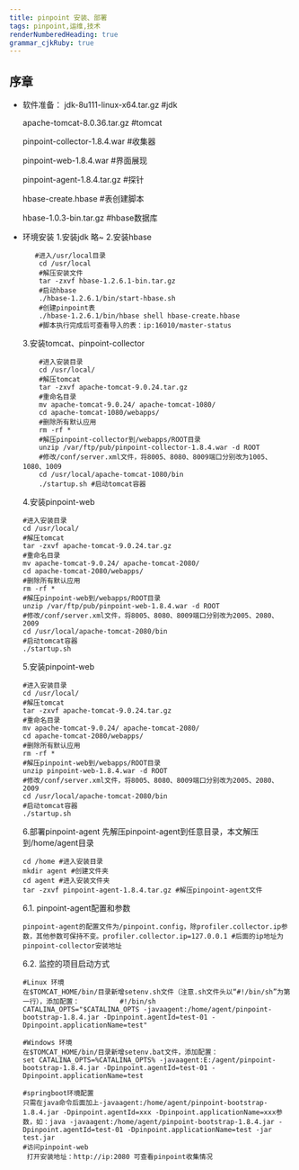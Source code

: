 ```yaml
---
title: pinpoint 安装、部署 
tags: pinpoint,运维,技术
renderNumberedHeading: true
grammar_cjkRuby: true
---
```


## 序章

 - 软件准备：
	jdk-8u111-linux-x64.tar.gz #jdk
	
	apache-tomcat-8.0.36.tar.gz #tomcat
	
	pinpoint-collector-1.8.4.war #收集器

	pinpoint-web-1.8.4.war #界面展现

	pinpoint-agent-1.8.4.tar.gz #探针

	hbase-create.hbase #表创建脚本

	hbase-1.0.3-bin.tar.gz #hbase数据库
	

 - 环境安装
	   1.安装jdk
		   略~
	  2.安装hbase
	 ``` sh?linenums
		#进入/usr/local目录
		 cd /usr/local 
		 #解压安装文件
		 tar -zxvf hbase-1.2.6.1-bin.tar.gz
		 #启动hbase
		 ./hbase-1.2.6.1/bin/start-hbase.sh
		 #创建pinpoint表
		 ./hbase-1.2.6.1/bin/hbase shell hbase-create.hbase
		 #脚本执行完成后可查看导入的表：ip:16010/master-status
	```
    3.安装tomcat、pinpoint-collector
    ```sh?linenums
		#进入安装目录
		cd /usr/local/
		#解压tomcat
		tar -zxvf apache-tomcat-9.0.24.tar.gz
		#重命名目录
		mv apache-tomcat-9.0.24/ apache-tomcat-1080/
		cd apache-tomcat-1080/webapps/
		#删除所有默认应用
		rm -rf * 
		#解压pinpoint-collector到/webapps/ROOT目录
		unzip /var/ftp/pub/pinpoint-collector-1.8.4.war -d ROOT 
		#修改/conf/server.xml文件，将8005、8080、8009端口分别改为1005、1080、1009
		cd /usr/local/apache-tomcat-1080/bin
		./startup.sh #启动tomcat容器
	```
    4.安装pinpoint-web
    ```sh?linenums
	#进入安装目录
	cd /usr/local/ 
	#解压tomcat
    tar -zxvf apache-tomcat-9.0.24.tar.gz 
	#重命名目录
    mv apache-tomcat-9.0.24/ apache-tomcat-2080/ 
    cd apache-tomcat-2080/webapps/
	#删除所有默认应用
    rm -rf * 
	#解压pinpoint-web到/webapps/ROOT目录
    unzip /var/ftp/pub/pinpoint-web-1.8.4.war -d ROOT 
	#修改/conf/server.xml文件，将8005、8080、8009端口分别改为2005、2080、2009
	cd /usr/local/apache-tomcat-2080/bin
	#启动tomcat容器
	./startup.sh 
	```
    5.安装pinpoint-web
    ```sh?linenums
	#进入安装目录
	cd /usr/local/ 
	#解压tomcat
    tar -zxvf apache-tomcat-9.0.24.tar.gz 
	#重命名目录
	mv apache-tomcat-9.0.24/ apache-tomcat-2080/ 
	cd apache-tomcat-2080/webapps/
	#删除所有默认应用
	rm -rf * 
	#解压pinpoint-web到/webapps/ROOT目录
	unzip pinpoint-web-1.8.4.war -d ROOT 
	#修改/conf/server.xml文件，将8005、8080、8009端口分别改为2005、2080、2009
	cd /usr/local/apache-tomcat-2080/bin
	#启动tomcat容器
	./startup.sh 
	```
    6.部署pinpoint-agent
    先解压pinpoint-agent到任意目录，本文解压到/home/agent目录
    ```sh?linenums
	cd /home #进入安装目录
	mkdir agent #创建文件夹
	cd agent #进入安装文件夹
	tar -zxvf pinpoint-agent-1.8.4.tar.gz #解压pinpoint-agent文件
	```
	6.1. pinpoint-agent配置和参数
	```sh?linenums
	pinpoint-agent的配置文件为/pinpoint.config，除profiler.collector.ip参数，其他参数可保持不变。profiler.collector.ip=127.0.0.1 #后面的ip地址为pinpoint-collector安装地址
	```
	6.2. 监控的项目启动方式
	```sh?linenums
	#Linux 环境
	在$TOMCAT_HOME/bin/目录新增setenv.sh文件（注意.sh文件头以“#!/bin/sh”为第一行），添加配置：          #!/bin/sh
	CATALINA_OPTS="$CATALINA_OPTS -javaagent:/home/agent/pinpoint-bootstrap-1.8.4.jar -Dpinpoint.agentId=test-01 -Dpinpoint.applicationName=test"
	
	#Windows 环境
	在$TOMCAT_HOME/bin/目录新增setenv.bat文件，添加配置：
	set CATALINA_OPTS=%CATALINA_OPTS% -javaagent:E:/agent/pinpoint-bootstrap-1.8.4.jar -Dpinpoint.agentId=test-01 -Dpinpoint.applicationName=test 
	
	#springboot环境配置
	只需在java命令后面加上-javaagent:/home/agent/pinpoint-bootstrap-1.8.4.jar -Dpinpoint.agentId=xxx -Dpinpoint.applicationName=xxx参数，如：java -javaagent:/home/agent/pinpoint-bootstrap-1.8.4.jar -Dpinpoint.agentId=test-01 -Dpinpoint.applicationName=test -jar test.jar
	#访问pinpoint-web
	 打开安装地址：http://ip:2080 可查看pinpoint收集情况
	
	```
